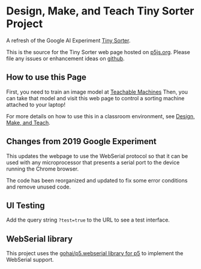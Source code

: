 # Design, Make, and Teach Tiny Sorter Project

A refresh of the Google AI Experiment [Tiny Sorter](https://experiments.withgoogle.com/tiny-sorter/).

This is the source for the Tiny Sorter web page hosted on [p5js.org](https://editor.p5js.org/designmakeandteach/full/6qflZwLtf).
Please file any issues or enhancement ideas on [github](https://github.com/designmakeandteach/tiny-sorter).

## How to use this Page

First, you need to train an image model at [Teachable Machines](https://teachablemachine.withgoogle.com/train)
Then, you can take that model and visit this web page to control a sorting machine attached to your laptop!

For more details on how to use this in a classroom environment, see [Design, Make, and Teach](https://designmakeandteach.com/projects/tiny-sorter).

## Changes from 2019 Google Experiment

This updates the webpage to use the WebSerial protocol so that it can
be used with any microprocessor that presents a serial port to the 
device running the Chrome browser.

The code has been reorganized and updated to fix some error conditions and remove unused code.

## UI Testing

Add the query string `?test=true` to the URL to see a test interface.

## WebSerial library

This project uses the [gohai/p5.webserial library for p5](https://github.com/gohai/p5.webserial) to implement the WebSerial support.
